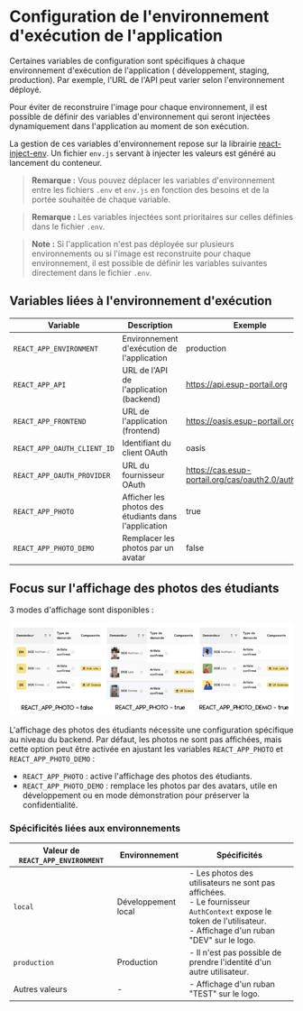 # Configuration de l'environnement d'exécution de l'application

Certaines variables de configuration sont spécifiques à chaque environnement d'exécution de l'application (
développement, staging, production). Par exemple, l'URL de l'API peut varier selon l'environnement déployé.

Pour éviter de reconstruire l'image pour chaque environnement, il est possible de définir des variables d'environnement
qui seront injectées dynamiquement dans l'application au moment de son exécution.

La gestion de ces variables d'environnement repose sur la
librairie [react-inject-env](https://github.com/codegowhere/react-inject-env/). Un fichier `env.js` servant à injecter
les valeurs est généré au lancement du conteneur.

> **Remarque :** Vous pouvez déplacer les variables d'environnement entre les fichiers `.env` et `env.js` en fonction
> des besoins et de la portée souhaitée de chaque variable.

> **Remarque :** Les variables injectées sont prioritaires sur celles définies dans le fichier `.env`.

> **Note :** Si l'application n'est pas déployée sur plusieurs environnements ou si l'image est reconstruite pour chaque 
> environnement, il est possible de définir les variables suivantes directement dans le fichier `.env`.

## Variables liées à l'environnement d'exécution

| **Variable**                | **Description**                                      | **Exemple**                                         | **Obligatoire** |
|-----------------------------|------------------------------------------------------|-----------------------------------------------------|-----------------|
| `REACT_APP_ENVIRONMENT`     | Environnement d'exécution de l'application           | production                                          | Oui             |
| `REACT_APP_API`             | URL de l'API de l'application (backend)              | https://api.esup-portail.org                        | Oui             |
| `REACT_APP_FRONTEND`        | URL de l'application (frontend)                      | https://oasis.esup-portail.org                      | Oui             |
| `REACT_APP_OAUTH_CLIENT_ID` | Identifiant du client OAuth                          | oasis                                               | Oui             |
| `REACT_APP_OAUTH_PROVIDER`  | URL du fournisseur OAuth                             | https://cas.esup-portail.org/cas/oauth2.0/authorize | Oui             |
| `REACT_APP_PHOTO`           | Afficher les photos des étudiants dans l'application | true                                                | Non             |
| `REACT_APP_PHOTO_DEMO`      | Remplacer les photos par un avatar                   | false                                               | Non             |

## Focus sur l'affichage des photos des étudiants

3 modes d'affichage sont disponibles :

![avatar-utilisateurs](images/avatar-utilisateurs.png)

L'affichage des photos des étudiants nécessite une configuration spécifique au niveau du backend. Par défaut, les photos
ne sont pas affichées, mais cette option peut être activée en ajustant les variables `REACT_APP_PHOTO` et
`REACT_APP_PHOTO_DEMO` :

- `REACT_APP_PHOTO` : active l'affichage des photos des étudiants.
- `REACT_APP_PHOTO_DEMO` : remplace les photos par des avatars, utile en développement ou en mode démonstration pour
  préserver la confidentialité.

### Spécificités liées aux environnements

| **Valeur de `REACT_APP_ENVIRONMENT`** | **Environnement**   | **Spécificités**                                                                                                                                                        |
|---------------------------------------|---------------------|-------------------------------------------------------------------------------------------------------------------------------------------------------------------------|
| `local`                               | Développement local | - Les photos des utilisateurs ne sont pas affichées.<br/>- Le fournisseur `AuthContext` expose le token de l'utilisateur.<br/>- Affichage d'un ruban "DEV" sur le logo. |
| `production`                          | Production          | - Il n'est pas possible de prendre l'identité d'un autre utilisateur.                                                                                                   |
| Autres valeurs                        | -                   | - Affichage d'un ruban "TEST" sur le logo.                                                                                                                              |
